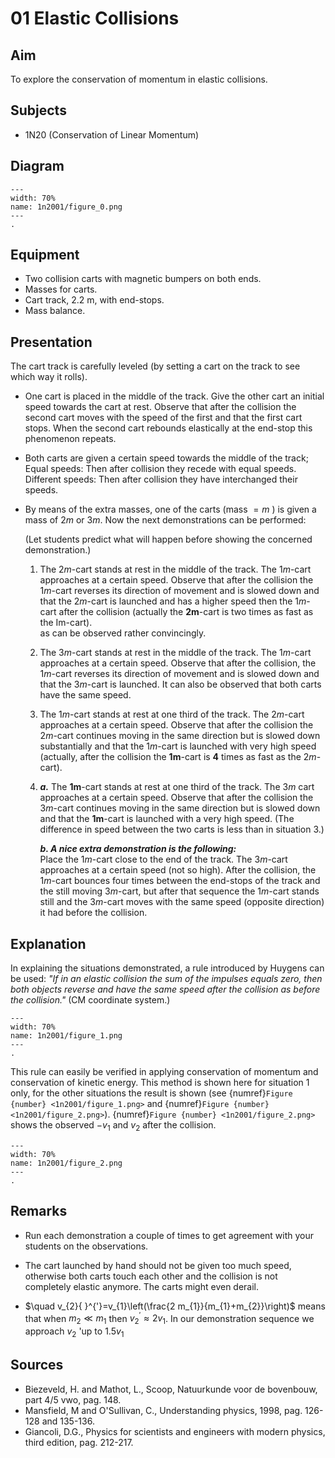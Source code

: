 # 01 Elastic Collisions 
    
  
## Aim   
 To explore the conservation of momentum in elastic collisions.    
  
## Subjects   
* 1N20 (Conservation of Linear Momentum)   

## Diagram
   
```{figure} figures/figure_0.png  
---  
width: 70%  
name: 1n2001/figure_0.png  
---  
. 
```
     
  
## Equipment   
 *  Two collision carts with magnetic bumpers on both ends. 
 *  Masses for carts. 
 *  Cart track, $2.2\mathrm{~m}$, with end-stops. 
 *  Mass balance.
      
  
## Presentation   
The cart track is carefully leveled (by setting a cart on the track to see which way it rolls).

- One cart is placed in the middle of the track. Give the other cart an initial speed towards the cart at rest. Observe that after the collision the second cart moves with the speed of the first and that the first cart stops. When the second cart rebounds elastically at the end-stop this phenomenon repeats.
- Both carts are given a certain speed towards the middle of the track; Equal speeds: Then after collision they recede with equal speeds. Different speeds: Then after collision they have interchanged their speeds.
- By means of the extra masses, one of the carts (mass $=m$ ) is given a mass of $2 m$ or $3 m$. Now the next demonstrations can be performed:

    (Let students predict what will happen before showing the concerned demonstration.)

    1. The $2 m$-cart stands at rest in the middle of the track. The $1 m$-cart approaches at a certain speed. Observe that after the collision the $1 m$-cart reverses its direction of movement and is slowed down and that the $2 m$-cart is launched and has a higher speed then the $1 m$-cart after the collision (actually the $\mathbf{2 m}$-cart is two times as fast as the Im-cart).   
    as can be observed rather convincingly.

    2. The $3 m$-cart stands at rest in the middle of the track. The $1 m$-cart approaches at a certain speed. Observe that after the collision, the $1 m$-cart reverses its direction of movement and is slowed down and that the $3 m$-cart is launched. It can also be observed that both carts have the same speed.
    3. The $1 m$-cart stands at rest at one third of the track. The $2 m$-cart approaches at a certain speed. Observe that after the collision the $2 m$-cart continues moving in the same direction but is slowed down substantially and that the $1 m$-cart is launched with very high speed (actually, after the collision the $\mathbf{1 m}$-cart is $\mathbf{4}$ times as fast as the $2 m$-cart).
    4.  ***a.*** The $\mathbf{1 m}$-cart stands at rest at one third of the track. The $3 m$ cart approaches at a certain speed. Observe that after the collision the $3 m$-cart continues moving in the same direction but is slowed down and that the $\mathbf{1} \boldsymbol{m}$-cart is launched with a very high speed. (The difference in speed between the two carts is less than in situation 3.)

        ***b. A nice extra demonstration is the following:***    
        Place the $1 m$-cart close to the end of the track. The $3 m$-cart approaches at a certain speed (not so high). After the collision, the $1 m$-cart bounces four times between the end-stops of the track and the still moving $3 m$-cart, but after that sequence the $1 m$-cart stands still and the $3 m$-cart moves with the same speed (opposite direction) it had before the collision.
     
  
## Explanation   
In explaining the situations demonstrated, a rule introduced by Huygens can be used: *"If in an elastic collision the sum of the impulses equals zero, then both objects reverse and have the same speed after the collision as before the collision."* (CM coordinate system.)   

```{figure} figures/figure_1.png  
---  
width: 70%  
name: 1n2001/figure_1.png  
---  
. 
```
     
This rule can easily be verified in applying conservation of momentum and conservation of kinetic energy. This method is shown here for situation 1 only, for the other situations the result is shown (see {numref}`Figure {number} <1n2001/figure_1.png>` and {numref}`Figure {number} <1n2001/figure_2.png>`). {numref}`Figure {number} <1n2001/figure_2.png>` shows the observed $-v_{1}$ and $v_{2}$ after the collision.
 
```{figure} figures/figure_2.png  
---  
width: 70%  
name: 1n2001/figure_2.png  
---  
. 
```
      
  
## Remarks   
- Run each demonstration a couple of times to get agreement with your students on the observations.

- The cart launched by hand should not be given too much speed, otherwise both carts touch each other and the collision is not completely elastic anymore. The carts might even derail.
- $\quad v_{2}{ }^{'}=v_{1}\left(\frac{2 m_{1}}{m_{1}+m_{2}}\right)$ means that when $m_{2} \ll m_{1}$ then $v_{2}{ }^{'} \approx 2 v_{1}$. In our demonstration sequence we approach $v_{2}$ 'up to $1.5 v_{1}$ 
  
## Sources
 *  Biezeveld, H. and Mathot, L., Scoop, Natuurkunde voor de bovenbouw, part 4/5 vwo, pag. 148. 
 *  Mansfield, M and O'Sullivan, C., Understanding physics, 1998, pag. 126-128 and 135-136. 
 *  Giancoli, D.G., Physics for scientists and engineers with modern physics, third edition, pag. 212-217.
  